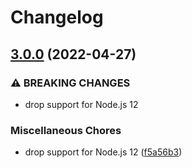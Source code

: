 # Changelog

## [3.0.0](https://github.com/rowanmanning/not-found/compare/v2.1.0...v3.0.0) (2022-04-27)


### ⚠ BREAKING CHANGES

* drop support for Node.js 12

### Miscellaneous Chores

* drop support for Node.js 12 ([f5a56b3](https://github.com/rowanmanning/not-found/commit/f5a56b3b98a17201e3420ae055c9c363d379fd0b))
